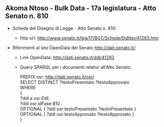 ## Akoma Ntoso - Bulk Data - 17a legislatura - Atto Senato n. 810 ##

* Scheda del Disegno di Legge - Atto Senato n. 810:
	* http url: http://www.senato.it/leg/17/BGT/Schede/Ddliter/41283.htm

* Riferimenti al sito OpenData del Senato http://dati.senato.it/:
	* Link OpenData: http://dati.senato.it/ddl/41283
	* Query SPARQL per i documenti relativi all'Atto Senato:

        PREFIX osr: <http://dati.senato.it/osr/>  
		SELECT DISTINCT ?testoPresentato ?testoApprovato  
		WHERE  
		{  
		    ?ddl a osr:Ddl.  
		    ?ddl osr:idFase 810 .  
		    OPTIONAL { ?ddl osr:testoPresentato ?testoPresentato }  
		    OPTIONAL { ?ddl osr:testoApprovato ?testoApprovato }  
		}
		